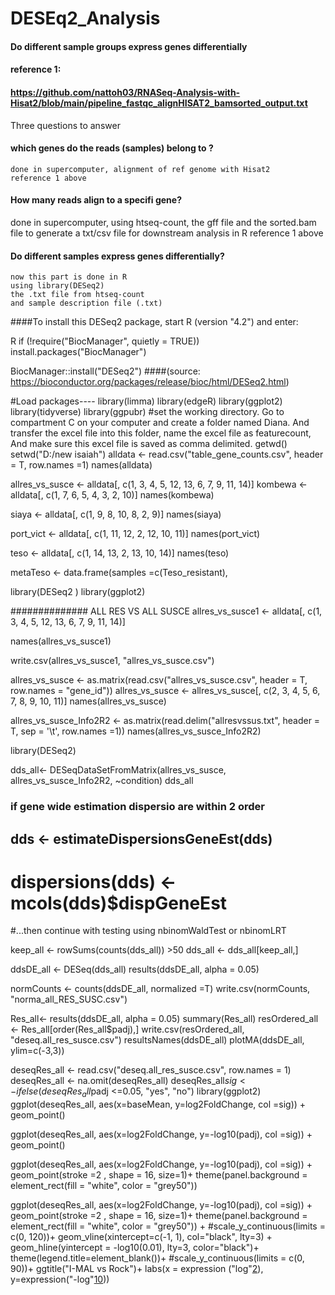 # DESEq2_Analysis
####  Do different sample groups express genes differentially
#### reference 1:
#### https://github.com/nattoh03/RNASeq-Analysis-with-Hisat2/blob/main/pipeline_fastqc_alignHISAT2_bamsorted_output.txt

Three questions to answer

#### which genes do the reads (samples) belong to ?
    done in supercomputer, alignment of ref genome with Hisat2
    reference 1 above

#### How many reads align to a specifi gene?
   done in supercomputer,
   using htseq-count, 
   the gff file and 
   the sorted.bam file 
   to generate a txt/csv file for downstream analysis in R 
   reference 1 above
   
#### Do different samples express genes differentially?
    now this part is done in R
    using library(DESeq2)
    the .txt file from htseq-count
    and sample description file (.txt)
    
    
####To install this DESeq2 package, start R (version "4.2") and enter:

R
if (!require("BiocManager", quietly = TRUE))
    install.packages("BiocManager")

BiocManager::install("DESeq2")
####(source: https://bioconductor.org/packages/release/bioc/html/DESeq2.html)




#Load packages----
library(limma)
library(edgeR)
library(ggplot2)
library(tidyverse)
library(ggpubr)
#set the working directory. Go to compartment C on your computer and create a folder named Diana. And transfer the excel file into this folder, name the excel file as featurecount, And make sure this excel file is saved as comma delimited. 
getwd()
setwd("D:/new isaiah")
alldata <- read.csv("table_gene_counts.csv", header = T, row.names =1)
names(alldata)

allres_vs_susce <- alldata[, c(1, 3, 4, 5, 12, 13, 6, 7, 9, 11, 14)]
kombewa <- alldata[, c(1, 7, 6, 5, 4, 3, 2, 10)]
names(kombewa)

siaya <- alldata[, c(1, 9, 8, 10, 8, 2, 9)]
names(siaya)


port_vict <- alldata[, c(1, 11, 12, 2, 12, 10, 11)]
names(port_vict)


teso <- alldata[, c(1, 14, 13, 2, 13, 10, 14)]
names(teso)

metaTeso <- data.frame(samples =c(Teso_resistant),




library(DESeq2 )
library(ggplot2)

    
############## ALL RES   VS   ALL SUSCE 
allres_vs_susce1 <- alldata[, c(1, 3, 4, 5, 12, 13, 6, 7, 9, 11, 14)]

names(allres_vs_susce1)

write.csv(allres_vs_susce1, "allres_vs_susce.csv")

allres_vs_susce <- as.matrix(read.csv("allres_vs_susce.csv", header = T, row.names = "gene_id"))
allres_vs_susce <- allres_vs_susce[, c(2, 3, 4, 5, 6, 7, 8, 9, 10, 11)]
names(allres_vs_susce)

allres_vs_susce_Info2R2 <- as.matrix(read.delim("allresvssus.txt", header = T, sep = '\t', row.names =1))
names(allres_vs_susce_Info2R2)

library(DESeq2)

dds_all<- DESeqDataSetFromMatrix(allres_vs_susce, allres_vs_susce_Info2R2, ~condition)
dds_all
### if gene wide estimation dispersio are within 2 order
## dds <- estimateDispersionsGeneEst(dds)
# dispersions(dds) <- mcols(dds)$dispGeneEst
#...then continue with testing using nbinomWaldTest or nbinomLRT

keep_all <- rowSums(counts(dds_all)) >50
dds_all <- dds_all[keep_all,]

ddsDE_all <- DESeq(dds_all)
results(ddsDE_all, alpha = 0.05)

normCounts <- counts(ddsDE_all, normalized =T)
write.csv(normCounts, "norma_all_RES_SUSC.csv")

Res_all<- results(ddsDE_all, alpha = 0.05)
summary(Res_all)
resOrdered_all <- Res_all[order(Res_all$padj),]
write.csv(resOrdered_all, "deseq.all_res_susce.csv")
resultsNames(ddsDE_all)
plotMA(ddsDE_all, ylim=c(-3,3))


deseqRes_all <- read.csv("deseq.all_res_susce.csv", row.names = 1)
deseqRes_all <- na.omit(deseqRes_all)
deseqRes_all$sig <- ifelse(deseqRes_all$padj <=0.05, "yes", "no")
library(ggplot2)
ggplot(deseqRes_all, aes(x=baseMean, y=log2FoldChange, col =sig)) +
  geom_point()

ggplot(deseqRes_all, aes(x=log2FoldChange, y=-log10(padj), col =sig)) +
  geom_point()


ggplot(deseqRes_all, aes(x=log2FoldChange, y=-log10(padj), col =sig)) +
  geom_point(stroke =2 , shape = 16, size=1)+
  theme(panel.background = element_rect(fill = "white", color = "grey50"))



ggplot(deseqRes_all, aes(x=log2FoldChange, y=-log10(padj), col =sig)) +
  geom_point(stroke =2 , shape = 16, size=1)+
  theme(panel.background = element_rect(fill = "white", color = "grey50")) +
  #scale_y_continuous(limits = c(0, 120))+
  geom_vline(xintercept=c(-1, 1), col="black", lty=3) + geom_hline(yintercept = -log10(0.01), lty=3, color="black")+
  theme(legend.title=element_blank())+
  #scale_y_continuous(limits = c(0, 90))+
  ggtitle("I-MAL vs Rock")+
  labs(x = expression ("log"[2](FC)), y=expression("-log"[10](FDR)))
